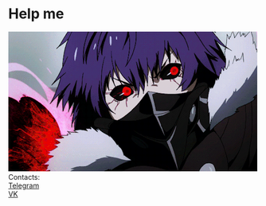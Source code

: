 # Help me
![](ghoul.gif)
Contacts:<br>
[Telegram](https://t.me/hinqiwame)<br>
[VK](https://vk.com/iwannaseegore)
